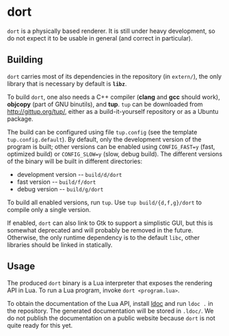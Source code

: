 # dort

`dort` is a physically based renderer. It is still under heavy development, so
do not expect it to be usable in general (and correct in particular).

## Building

`dort` carries most of its dependencies in the repository (in `extern/`), the
only library that is necessary by default is **`libz`**.

To build `dort`, one also needs a C++ compiler (**clang** and **gcc** should
work), **objcopy** (part of GNU binutils), and **tup**. `tup` can be downloaded
from <http://gittup.org/tup/>, either as a build-it-yourself repository or as a
Ubuntu package.

The build can be configured using file `tup.config` (see the template
`tup.config.default`). By default, only the development version of the program
is built; other versions can be enabled using `CONFIG_FAST=y` (fast, optimized
build) or `CONFIG_SLOW=y` (slow, debug build). The different versions of the
binary will be built in different directories:

- development version -- `build/d/dort`
- fast version -- `build/f/dort`
- debug version -- `build/g/dort`

To build all enabled versions, run `tup`. Use `tup build/{d,f,g}/dort` to
compile only a single version.

If enabled, `dort` can also link to Gtk to support a simplistic GUI, but this is
somewhat deprecated and will probably be removed in the future. Otherwise, the
only runtime dependency is to the default `libc`, other libraries should be
linked in statically.

## Usage

The produced `dort` binary is a Lua interpreter that exposes the rendering API
in Lua. To run a Lua program, invoke `dort <program.lua>`.

To obtain the documentation of the Lua API, install
[ldoc](https://github.com/stevedonovan/LDoc) and run `ldoc .` in the repository.
The generated documentation will be stored in `.ldoc/`. We do not publish the
documentation on a public website because `dort` is not quite ready for this
yet.
